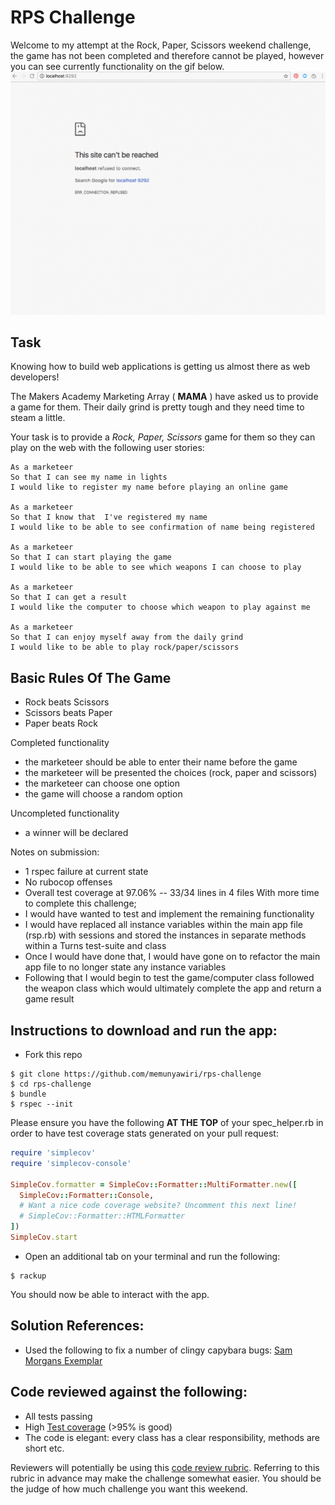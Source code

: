 # RPS Challenge

Welcome to my attempt at the Rock, Paper, Scissors weekend challenge, the game has not been completed and therefore cannot be played, however you can see currently functionality on the gif below. ![GIF](/app.gif?raw=true "Current App")

Task
------

Knowing how to build web applications is getting us almost there as web developers!

The Makers Academy Marketing Array ( **MAMA** ) have asked us to provide a game for them. Their daily grind is pretty tough and they need time to steam a little.

Your task is to provide a _Rock, Paper, Scissors_ game for them so they can play on the web with the following user stories:

```
As a marketeer
So that I can see my name in lights
I would like to register my name before playing an online game

As a marketeer
So that I know that  I've registered my name
I would like to be able to see confirmation of name being registered

As a marketeer
So that I can start playing the game
I would like to be able to see which weapons I can choose to play

As a marketeer
So that I can get a result
I would like the computer to choose which weapon to play against me

As a marketeer
So that I can enjoy myself away from the daily grind
I would like to be able to play rock/paper/scissors

```

## Basic Rules Of The Game

- Rock beats Scissors
- Scissors beats Paper
- Paper beats Rock

Completed functionality

- the marketeer should be able to enter their name before the game
- the marketeer will be presented the choices (rock, paper and scissors)
- the marketeer can choose one option
- the game will choose a random option

Uncompleted functionality

- a winner will be declared

Notes on submission:
- 1 rspec failure at current state
- No rubocop offenses
- Overall test coverage at 97.06% -- 33/34 lines in 4 files
With more time to complete this challenge; 
- I would have wanted to test and implement the remaining functionality
- I would have replaced all instance variables within the main app file (rsp.rb) with sessions and stored the instances in separate methods within a Turns test-suite and class
- Once I would have done that, I would have gone on to refactor the main app file to no longer state any instance variables
- Following that I would begin to test the game/computer class followed the weapon class which would ultimately complete the app and return a game result

Instructions to download and run the app:
-------

* Fork this repo
```
$ git clone https://github.com/memunyawiri/rps-challenge
$ cd rps-challenge
$ bundle
$ rspec --init

```
Please ensure you have the following **AT THE TOP** of your spec_helper.rb in order to have test coverage stats generated
on your pull request:

```ruby
require 'simplecov'
require 'simplecov-console'

SimpleCov.formatter = SimpleCov::Formatter::MultiFormatter.new([
  SimpleCov::Formatter::Console,
  # Want a nice code coverage website? Uncomment this next line!
  # SimpleCov::Formatter::HTMLFormatter
])
SimpleCov.start
```
* Open an additional tab on your terminal and run the following:
```
$ rackup

```
You should now be able to interact with the app.

## Solution References:

- Used the following to fix a number of clingy capybara bugs: [Sam Morgans Exemplar](https://www.youtube.com/watch?v=GoHKmartBYo&t=1748s)

## Code reviewed against the following:

* All tests passing
* High [Test coverage](https://github.com/makersacademy/course/blob/master/pills/test_coverage.md) (>95% is good)
* The code is elegant: every class has a clear responsibility, methods are short etc.

Reviewers will potentially be using this [code review rubric](docs/review.md).  Referring to this rubric in advance may make the challenge somewhat easier.  You should be the judge of how much challenge you want this weekend.
